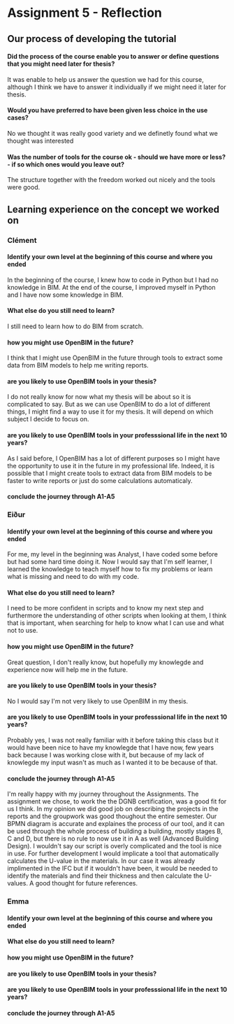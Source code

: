 # Assignment 5 - Reflection
## Our process of developing the tutorial
#### Did the process of the course enable you to answer or define questions that you might need later for thesis?
It was enable to help us answer the question we had for this course, although I think we have to answer it individually if we might need it later for thesis.
#### Would you have preferred to have been given less choice in the use cases?
No we thought it was really good variety and we definetly found what we thought was interested
#### Was the number of tools for the course ok - should we have more or less? - if so which ones would you leave out?
The structure together with the freedom worked out nicely and the tools were good.

## Learning experience on the concept we worked on
### Clément
#### Identify your own level at the beginning of this course and where you ended
In the beginning of the course, I knew how to code in Python but I had no knowledge in BIM. At the end of the course, I improved myself in Python and I have now some knowledge in BIM.
#### What else do you still need to learn?
I still need to learn how to do BIM from scratch.
#### how you might use OpenBIM in the future?
I think that I might use OpenBIM in the future through tools to extract some data from BIM models to help me writing reports.
#### are you likely to use OpenBIM tools in your thesis?
I do not really know for now what my thesis will be about so it is complicated to say. But as we can use OpenBIM to do a lot of different things, I might find a way to use it for my thesis. It will depend on which subject I decide to focus on.
#### are you likely to use OpenBIM tools in your professsional life in the next 10 years?
As I said before, I OpenBIM has a lot of different purposes so I might have the opportunity to use it in the future in my professional life. Indeed, it is possible that I might create tools to extract data from BIM models to be faster to write reports or just do some calculations automaticaly.
#### conclude the journey through A1-A5



### Eiður 
#### Identify your own level at the beginning of this course and where you ended 
For me, my level in the beginning was Analyst, I have coded some before but had some hard time doing it. Now I would say that I'm self learner, I learned the knowledge to teach myself how to fix my problems or learn what is missing and need to do with my code.
#### What else do you still need to learn?
I need to be more confident in scripts and to know my next step and furthermore the understanding of other scripts when looking at them, I think that is important, when searching for help to know what I can use and what not to use. 
#### how you might use OpenBIM in the future?
Great question, I don't really know, but hopefully my knowlegde and experience now will help me in the future.
#### are you likely to use OpenBIM tools in your thesis?
No I would say I'm not very likely to use OpenBIM in my thesis.
#### are you likely to use OpenBIM tools in your professsional life in the next 10 years?
Probably yes, I was not really familiar with it before taking this class but it would have been nice to have my knowlegde that I have now, few years back because I was working close with it, but because of my lack of knowlegde my input wasn't as much as I wanted it to be because of that. 
#### conclude the journey through A1-A5
I'm really happy with my journey throughout the Assignments. The assignment we chose, to work the the DGNB certification, was a good fit for us I think. In my opinion we did good job on describing the projects in the reports and the groupwork was good thoughout the entire semester. Our BPMN diagram is accurate and explaines the process of our tool, and it can be used through the whole process of building a building, mostly stages B, C and D, but there is no rule to now use it in A as well (Advanced Building Design). I wouldn't say our script is overly complicated and the tool is nice in use. For further development I would implicate a tool that automatically calculates the U-value in the materials. In our case it was already implimented in the IFC but if it wouldn't have been, it would be needed to identify the materials and find their thickness and then calculate the U-values. A good thought for future references.  

### Emma
#### Identify your own level at the beginning of this course and where you ended 

#### What else do you still need to learn?

#### how you might use OpenBIM in the future?

#### are you likely to use OpenBIM tools in your thesis?

#### are you likely to use OpenBIM tools in your professsional life in the next 10 years?

#### conclude the journey through A1-A5
